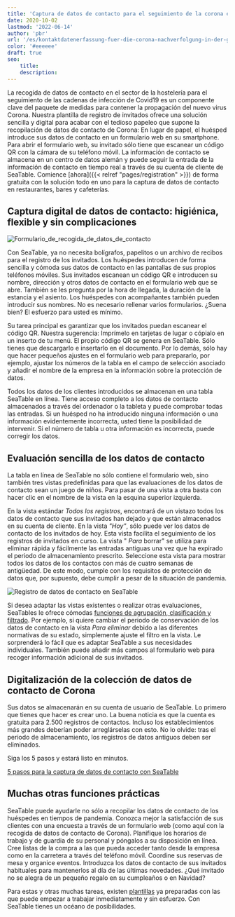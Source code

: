 ```yaml
---
title: 'Captura de datos de contacto para el seguimiento de la corona en el sector de la restauración'
date: 2020-10-02
lastmod: '2022-06-14'
author: 'pbr'
url: '/es/kontaktdatenerfassung-fuer-die-corona-nachverfolgung-in-der-gastronomie'
color: '#eeeeee'
draft: true
seo:
    title:
    description:
---
```


La recogida de datos de contacto en el sector de la hostelería para el seguimiento de las cadenas de infección de Covid19 es un componente clave del paquete de medidas para contener la propagación del nuevo virus Corona. Nuestra plantilla de registro de invitados ofrece una solución sencilla y digital para acabar con el tedioso papeleo que supone la recopilación de datos de contacto de Corona: En lugar de papel, el huésped introduce sus datos de contacto en un formulario web en su smartphone. Para abrir el formulario web, su invitado sólo tiene que escanear un código QR con la cámara de su teléfono móvil. La información de contacto se almacena en un centro de datos alemán y puede seguir la entrada de la información de contacto en tiempo real a través de su cuenta de cliente de SeaTable. Comience [ahora]({{< relref "pages/registration" >}}) de forma gratuita con la solución todo en uno para la captura de datos de contacto en restaurantes, bares y cafeterías.

## Captura digital de datos de contacto: higiénica, flexible y sin complicaciones

![Formulario_de_recogida_de_datos_de_contacto](https://seatable.io/wp-content/uploads/2020/09/iphone_corona_app.png)

Con SeaTable, ya no necesita bolígrafos, papelitos o un archivo de recibos para el registro de los invitados. Los huéspedes introducen de forma sencilla y cómoda sus datos de contacto en las pantallas de sus propios teléfonos móviles. Sus invitados escanean un código QR e introducen su nombre, dirección y otros datos de contacto en el formulario web que se abre. También se les pregunta por la hora de llegada, la duración de la estancia y el asiento. Los huéspedes con acompañantes también pueden introducir sus nombres. No es necesario rellenar varios formularios. ¿Suena bien? El esfuerzo para usted es mínimo.

Su tarea principal es garantizar que los invitados puedan escanear el código QR. Nuestra sugerencia: Imprímelo en tarjetas de lugar o cópialo en un inserto de tu menú. El propio código QR se genera en SeaTable. Sólo tienes que descargarlo e insertarlo en el documento. Por lo demás, sólo hay que hacer pequeños ajustes en el formulario web para prepararlo, por ejemplo, ajustar los números de la tabla en el campo de selección asociado y añadir el nombre de la empresa en la información sobre la protección de datos.

Todos los datos de los clientes introducidos se almacenan en una tabla SeaTable en línea. Tiene acceso completo a los datos de contacto almacenados a través del ordenador o la tableta y puede comprobar todas las entradas. Si un huésped no ha introducido ninguna información o una información evidentemente incorrecta, usted tiene la posibilidad de intervenir. Si el número de tabla u otra información es incorrecta, puede corregir los datos.

## Evaluación sencilla de los datos de contacto

La tabla en línea de SeaTable no sólo contiene el formulario web, sino también tres vistas predefinidas para que las evaluaciones de los datos de contacto sean un juego de niños. Para pasar de una vista a otra basta con hacer clic en el nombre de la vista en la esquina superior izquierda.

En la vista estándar _Todos los registros_, encontrará de un vistazo todos los datos de contacto que sus invitados han dejado y que están almacenados en su cuenta de cliente. En la vista _"Hoy"_, sólo puede ver los datos de contacto de los invitados de hoy. Esta vista facilita el seguimiento de los registros de invitados en curso. La vista " _Para_ borrar" se utiliza para eliminar rápida y fácilmente las entradas antiguas una vez que ha expirado el periodo de almacenamiento prescrito. Seleccione esta vista para mostrar todos los datos de los contactos con más de cuatro semanas de antigüedad. De este modo, cumple con los requisitos de protección de datos que, por supuesto, debe cumplir a pesar de la situación de pandemia.

![Registro de datos de contacto en SeaTable](https://seatable.de/wp-content/uploads/2020/09/SeaTable_for_contact_data_registration_corona_restaurant.png)

Si desea adaptar las vistas existentes o realizar otras evaluaciones, SeaTables le ofrece cómodas [funciones de agrupación, clasificación y filtrado](https://seatable.io/es/docs/handbuch/datenmanagement/gruppierung-sortierung-filter/). Por ejemplo, si quiere cambiar el periodo de conservación de los datos de contacto en la vista _Para eliminar_ debido a las diferentes normativas de su estado, simplemente ajuste el filtro en la vista. Le sorprenderá lo fácil que es adaptar SeaTable a sus necesidades individuales. También puede añadir más campos al formulario web para recoger información adicional de sus invitados.

## Digitalización de la colección de datos de contacto de Corona

Sus datos se almacenarán en su cuenta de usuario de SeaTable. Lo primero que tienes que hacer es crear uno. La buena noticia es que la cuenta es gratuita para 2.500 registros de contactos. Incluso los establecimientos más grandes deberían poder arreglárselas con esto. No lo olvide: tras el periodo de almacenamiento, los registros de datos antiguos deben ser eliminados.

Siga los 5 pasos y estará listo en minutos.

[5 pasos para la captura de datos de contacto con SeaTable](https://seatable.io/es/corona-gaesteregistrierung/#tab-id-1-active)

## Muchas otras funciones prácticas

SeaTable puede ayudarle no sólo a recopilar los datos de contacto de los huéspedes en tiempos de pandemia. Conozca mejor la satisfacción de sus clientes con una encuesta a través de un formulario web (como aquí con la recogida de datos de contacto de Corona). Planifique los horarios de trabajo y de guardia de su personal y póngalos a su disposición en línea. Cree listas de la compra a las que pueda acceder tanto desde la empresa como en la carretera a través del teléfono móvil. Coordine sus reservas de mesa y organice eventos. Introduzca los datos de contacto de sus invitados habituales para mantenerlos al día de las últimas novedades. ¿Qué invitado no se alegra de un pequeño regalo en su cumpleaños o en Navidad?

Para estas y otras muchas tareas, existen [plantillas](https://seatable.io/es/docs/templates/) ya preparadas con las que puede empezar a trabajar inmediatamente y sin esfuerzo. Con SeaTable tienes un océano de posibilidades.
